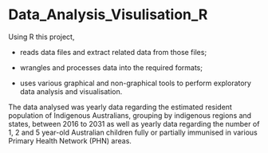 # Data_Analysis_Visulisation_R

Using R this project,

- reads data files and extract related data from those files;

- wrangles and processes data into the required formats;

- uses various graphical and non-graphical tools to perform exploratory data analysis and visualisation.

The data analysed was yearly data regarding the estimated resident population of Indigenous Australians, grouping by indigenous regions and states, between 2016 to 2031 as well as yearly data regarding the number of 1, 2 and 5 year-old Australian children fully or partially immunised in various Primary Health Network (PHN) areas.
